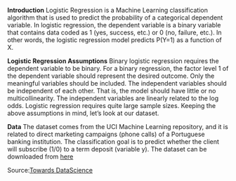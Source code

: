 
**Introduction**
Logistic Regression is a Machine Learning classification algorithm that is used to predict the probability of a categorical dependent variable. In logistic regression, the dependent variable is a binary variable that contains data coded as 1 (yes, success, etc.) or 0 (no, failure, etc.). In other words, the logistic regression model predicts P(Y=1) as a function of X.

**Logistic Regression Assumptions**
Binary logistic regression requires the dependent variable to be binary.
For a binary regression, the factor level 1 of the dependent variable should represent the desired outcome.
Only the meaningful variables should be included.
The independent variables should be independent of each other. That is, the model should have little or no multicollinearity.
The independent variables are linearly related to the log odds.
Logistic regression requires quite large sample sizes.
Keeping the above assumptions in mind, let’s look at our dataset.

**Data**
The dataset comes from the UCI Machine Learning repository, and it is related to direct marketing campaigns (phone calls) of a Portuguese banking institution. The classification goal is to predict whether the client will subscribe (1/0) to a term deposit (variable y). The dataset can be downloaded from [here](https://raw.githubusercontent.com/madmashup/targeted-marketing-predictive-engine/master/banking.csv)





Source:[Towards DataScience](https://towardsdatascience.com/building-a-logistic-regression-in-python-step-by-step-becd4d56c9c8)
